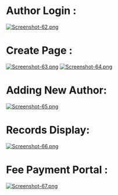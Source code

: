 # Author Login : 
[![Screenshot-62.png](https://i.postimg.cc/RCPT5YQz/Screenshot-62.png)](https://postimg.cc/hhdmVp5C)

# Create Page :
[![Screenshot-63.png](https://i.postimg.cc/y8nRcgQC/Screenshot-63.png)](https://postimg.cc/WdFtP3c5)
[![Screenshot-64.png](https://i.postimg.cc/zGfCdFRG/Screenshot-64.png)](https://postimg.cc/rKvRsWJB)

# Adding New Author:
[![Screenshot-65.png](https://i.postimg.cc/ZRqzng9h/Screenshot-65.png)](https://postimg.cc/rd7PYfCh)

# Records Display:
[![Screenshot-66.png](https://i.postimg.cc/vBTCbVjY/Screenshot-66.png)](https://postimg.cc/5Ycsm6bT)

# Fee Payment Portal :
[![Screenshot-67.png](https://i.postimg.cc/9X6XgmRR/Screenshot-67.png)](https://postimg.cc/JtQWGWQM)

